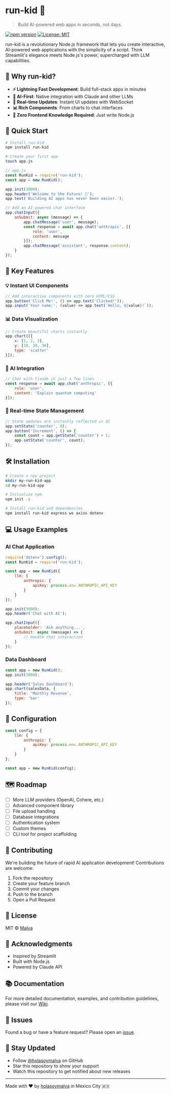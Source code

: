 # run-kid 🚀

> Build AI-powered web apps in seconds, not days.

[![npm version](https://img.shields.io/npm/v/run-kid.svg)](https://www.npmjs.com/package/run-kid)
[![License: MIT](https://img.shields.io/badge/License-MIT-yellow.svg)](https://opensource.org/licenses/MIT)

run-kid is a revolutionary Node.js framework that lets you create interactive, AI-powered web applications with the simplicity of a script. Think Streamlit's elegance meets Node.js's power, supercharged with LLM capabilities.

## 🌟 Why run-kid?

- **⚡️ Lightning Fast Development**: Build full-stack apps in minutes
- **🤖 AI-First**: Native integration with Claude and other LLMs
- **🔄 Real-time Updates**: Instant UI updates with WebSocket
- **📊 Rich Components**: From charts to chat interfaces
- **🎯 Zero Frontend Knowledge Required**: Just write Node.js

## 🚀 Quick Start

```bash
# Install run-kid
npm install run-kid

# Create your first app
touch app.js
```

```javascript
// app.js
const RunKid = require('run-kid');
const app = new RunKid();

app.init(3000);
app.header('Welcome to the Future! 🚀');
app.text('Building AI apps has never been easier.');

// Add an AI-powered chat interface
app.chatInput({
    onSubmit: async (message) => {
        app.chatMessage('user', message);
        const response = await app.chat('anthropic', [{
            role: 'user',
            content: message
        }]);
        app.chatMessage('assistant', response.content);
    }
});
```

## 🎯 Key Features

### 💡 Instant UI Components
```javascript
// Add interactive components with zero HTML/CSS
app.button('Click Me!', () => app.text('Clicked!'));
app.input('Your name:', (value) => app.text(`Hello, ${value}!`));
```

### 📊 Data Visualization
```javascript
// Create beautiful charts instantly
app.chart([{
    x: [1, 2, 3],
    y: [10, 20, 30],
    type: 'scatter'
}]);
```

### 🤖 AI Integration
```javascript
// Chat with Claude in just a few lines
const response = await app.chat('anthropic', [{
    role: 'user',
    content: 'Explain quantum computing'
}]);
```

### 🔄 Real-time State Management
```javascript
// State updates are instantly reflected in UI
app.setState('counter', 0);
app.button('Increment', () => {
    const count = app.getState('counter') + 1;
    app.setState('counter', count);
});
```

## 🛠 Installation

```bash
# Create a new project
mkdir my-run-kid-app
cd my-run-kid-app

# Initialize npm
npm init -y

# Install run-kid and dependencies
npm install run-kid express ws axios dotenv
```

## 💻 Usage Examples

### AI Chat Application
```javascript
require('dotenv').config();
const RunKid = require('run-kid');

const app = new RunKid({
    llm: {
        anthropic: {
            apiKey: process.env.ANTHROPIC_API_KEY
        }
    }
});

app.init(3000);
app.header('Chat with AI');

app.chatInput({
    placeholder: 'Ask anything...',
    onSubmit: async (message) => {
        // Handle chat interaction
    }
});
```

### Data Dashboard
```javascript
const app = new RunKid();
app.init(3000);

app.header('Sales Dashboard');
app.chart(salesData, {
    title: 'Monthly Revenue',
    type: 'bar'
});
```

## 🔧 Configuration

```javascript
const config = {
    llm: {
        anthropic: {
            apiKey: process.env.ANTHROPIC_API_KEY
        }
    }
};

const app = new RunKid(config);
```

## 🗺 Roadmap

- [ ] More LLM providers (OpenAI, Cohere, etc.)
- [ ] Advanced component library
- [ ] File upload handling
- [ ] Database integrations
- [ ] Authentication system
- [ ] Custom themes
- [ ] CLI tool for project scaffolding

## 🤝 Contributing

We're building the future of rapid AI application development! Contributions are welcome:

1. Fork the repository
2. Create your feature branch
3. Commit your changes
4. Push to the branch
5. Open a Pull Request

## 📄 License

MIT © [Malva](https://github.com/holasoymalva)

## 🙏 Acknowledgments

- Inspired by Streamlit
- Built with Node.js
- Powered by Claude API

## 📚 Documentation

For more detailed documentation, examples, and contribution guidelines, please visit our [Wiki](https://github.com/holasoymalva/run-kid/wiki).

## 🐛 Issues

Found a bug or have a feature request? Please open an [issue](https://github.com/holasoymalva/run-kid/issues).

## 📣 Stay Updated

- Follow [@holasoymalva](https://github.com/holasoymalva) on GitHub
- Star this repository to show your support
- Watch this repository to get notified about new releases

---

Made with ❤️ by [holasoymalva](https://github.com/holasoymalva) in Mexico City 🇲🇽
